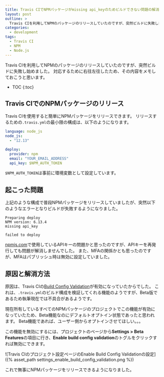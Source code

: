 ```yaml
---
title: Travis CIでNPMパッケージがmissing api_keyのためビルドできない問題の解消
layout: post
outline: >
  Travis CIを利用してNPMのパッケージのリリースしていたのですが、突然ビルドに失敗し始めたため、その対応方法をメモしました。
categories:
  - development
tags:
  - Travis CI
  - NPM
  - Node.js
---
```


Travis CIを利用してNPMのパッケージのリリースしていたのですが、突然ビルドに失敗し始めました。
対応するために右往左往したため、その内容をメモしておこうと思います。

* TOC
{:toc}

## Travis CIでのNPMパッケージのリリース

Travis CIを使用すると簡単にNPMパッケージをリリースできます。
リリースするための`.travis.yml`の最小限の構成は、以下のようになります。

```yml
language: node_js
node_js:
  - "12.13"

deploy:
  provider: npm
  email: "YOUR_EMAIL_ADDRESS"
  api_key: $NPM_AUTH_TOKEN
```

`$NPM_AUTH_TOKEN`は事前に環境変数として設定しています。

## 起こった問題

上記のような構成で普段NPMパッケージをリリースしていましたが、突然以下のようなエラーとなりビルドが失敗するようになりました。

```log
Preparing deploy
NPM version: 6.13.4
missing api_key

failed to deploy
```

[npmjs.com](https://www.npmjs.com)で使用しているAPIキーの問題かと思ったのですが、APIキーを再発行しても問題が解消しませんでした。
また、MFAの関係かとも思ったのですが、MFAはパブリッシュ時は無効に設定していました。

## 原因と解消方法

原因は、Travis CIの[Build Config Validation](https://docs.travis-ci.com/user/build-config-validation)が有効になっていたからでした。
これは、`.travis.yml`のビルド構成を検証してくれる機能のようですが、Beta版であるため執筆現在では不具合があるようです。

現在所有しているすべてのNPMパッケージのプロジェクトでこの機能が有効になっていたため、Beta機能なのにデフォルトオプトイン状態であったと思われます。
Beta機能であれば、ユーザー側からオプトインさせてほしい。。。

この機能を無効にするには、プロジェクトのページから**Settings > Beta Features**の項目に行き、**Enable build config validation**のトグルをクリックすれば無効にできます。

![Travis CIのプロジェクト設定ページのEnable Build Config Validationの設定]({% asset_path settings_enable_build_config_validation.png %})

これで無事にNPMパッケージをリリースできるようになりました。
